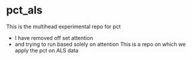 # pct_als
This is the multihead experimental repo for pct 
- I have removed off set attention
- and trying to run based solely on attention
This is a repo on which we apply the pct on ALS data
